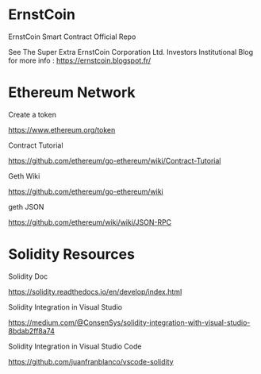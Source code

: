 # ErnstCoin
ErnstCoin Smart Contract Official Repo

See The Super Extra ErnstCoin Corporation Ltd. Investors Institutional Blog  for more info :
  https://ernstcoin.blogspot.fr/

# Ethereum Network
Create a token

  https://www.ethereum.org/token

Contract Tutorial

https://github.com/ethereum/go-ethereum/wiki/Contract-Tutorial

Geth Wiki

  https://github.com/ethereum/go-ethereum/wiki

geth JSON

  https://github.com/ethereum/wiki/wiki/JSON-RPC

# Solidity Resources
Solidity Doc

https://solidity.readthedocs.io/en/develop/index.html

Solidity Integration in Visual Studio

https://medium.com/@ConsenSys/solidity-integration-with-visual-studio-8bdab2ff8a74

Solidity Integration in Visual Studio Code

https://github.com/juanfranblanco/vscode-solidity
